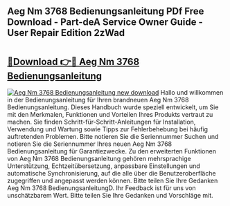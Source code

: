 ## Aeg Nm 3768 Bedienungsanleitung PDf Free Download - Part-deA Service Owner Guide - User Repair Edition 2zWad

# <h2><a href="http://df64dg1.blite.top/?on=Aeg+Nm+3768+Bedienungsanleitung">🔗Download 👉🔴 Aeg Nm 3768 Bedienungsanleitung</a></h2>

[![Aeg Nm 3768 Bedienungsanleitung new download](https://i.imgur.com/lujVjoI.png)](http://df64dg1.blite.top/?on=Aeg+Nm+3768+Bedienungsanleitung)
Hallo und willkommen in der Bedienungsanleitung für Ihren brandneuen Aeg Nm 3768 Bedienungsanleitung. Dieses Handbuch wurde speziell entwickelt, um Sie mit den Merkmalen, Funktionen und Vorteilen Ihres Produkts vertraut zu machen. Sie finden Schritt-für-Schritt-Anleitungen für Installation, Verwendung und Wartung sowie Tipps zur Fehlerbehebung bei häufig auftretenden Problemen. Bitte notieren Sie die Seriennummer Suchen und notieren Sie die Seriennummer Ihres neuen Aeg Nm 3768 Bedienungsanleitung für Garantiezwecke. Zu den erweiterten Funktionen von Aeg Nm 3768 Bedienungsanleitung gehören mehrsprachige Unterstützung, Echtzeitübersetzung, anpassbare Einstellungen und automatische Synchronisierung, auf die alle über die Benutzeroberfläche zugegriffen und angepasst werden können. Bitte teilen Sie Ihre Gedanken Aeg Nm 3768 BedienungsanleitungD. Ihr Feedback ist für uns von unschätzbarem Wert. Bitte teilen Sie Ihre Gedanken und Vorschläge mit.
